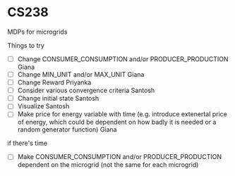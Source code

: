 # CS238
MDPs for microgrids

Things to try

* [ ] Change CONSUMER_CONSUMPTION and/or PRODUCER_PRODUCTION Giana
* [ ] Change MIN_UNIT and/or MAX_UNIT Giana
* [ ] Change Reward Priyanka
* [ ] Consider various convergence criteria Santosh
* [ ] Change initial state Santosh
* [ ] Visualize Santosh
* [ ] Make price for energy variable with time (e.g. introduce extenertal price of energy, which could be dependent on how badly it is needed or a random generator function) Giana

if there's time
* [ ] Make CONSUMER_CONSUMPTION and/or PRODUCER_PRODUCTION dependent on the microgrid (not the same for each microgrid)

